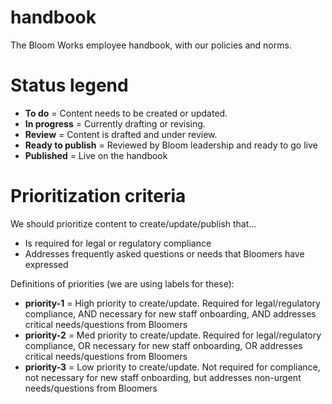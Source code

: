 # handbook
The Bloom Works employee handbook, with our policies and norms.

# Status legend
- **To do** = Content needs to be created or updated.
- **In progress** = Currently drafting or revising. 
- **Review** = Content is drafted and under review. 
- **Ready to publish** = Reviewed by Bloom leadership and ready to go live
- **Published** = Live on the handbook

# Prioritization criteria 
We should prioritize content to create/update/publish that…
- Is required for legal or regulatory compliance
- Addresses frequently asked questions or needs that Bloomers have expressed

Definitions of priorities (we are using labels for these):
- **priority-1** = High priority to create/update. Required for legal/regulatory compliance, AND necessary for new staff onboarding, AND addresses critical needs/questions from Bloomers
- **priority-2** = Med priority to create/update. Required for legal/regulatory compliance, OR necessary for new staff onboarding, OR addresses critical needs/questions from Bloomers
- **priority-3** =  Low priority to create/update. Not required for compliance, not necessary for new staff onboarding, but addresses non-urgent needs/questions from Bloomers
